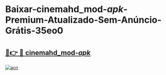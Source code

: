 # Baixar-cinemahd_mod-_apk_-Premium-Atualizado-Sem-Anúncio-Grátis-35eo0

# <h2><a href="https://j4seel.esa.edu.pl?src=cinemahd_mod-_apk_&ref=35eo0">🔗👉 🔴 cinemahd_mod-_apk_</a></h2>

[![acn](https://github.com/user-attachments/assets/0f9c940e-d8b0-45ae-aac7-cd30a18b3e1c)](https://j4seel.esa.edu.pl?src=cinemahd_mod-_apk_&ref=35eo0)

